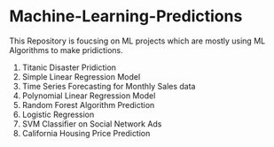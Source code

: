 # Machine-Learning-Predictions

This Repository is foucsing on ML projects which are mostly using ML Algorithms to make pridictions.

1. Titanic Disaster Pridiction
2. Simple Linear Regression Model
3. Time Series Forecasting for Monthly Sales data
4. Polynomial Linear Regression Model
5. Random Forest Algorithm Prediction
6. Logistic Regression
7. SVM Classifier on Social Network Ads
8. California Housing Price Prediction 
